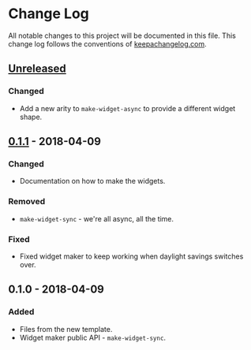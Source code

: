 # Change Log
All notable changes to this project will be documented in this file. This change log follows the conventions of [keepachangelog.com](http://keepachangelog.com/).

## [Unreleased]
### Changed
- Add a new arity to `make-widget-async` to provide a different widget shape.

## [0.1.1] - 2018-04-09
### Changed
- Documentation on how to make the widgets.

### Removed
- `make-widget-sync` - we're all async, all the time.

### Fixed
- Fixed widget maker to keep working when daylight savings switches over.

## 0.1.0 - 2018-04-09
### Added
- Files from the new template.
- Widget maker public API - `make-widget-sync`.

[Unreleased]: https://github.com/your-name/fill/compare/0.1.1...HEAD
[0.1.1]: https://github.com/your-name/fill/compare/0.1.0...0.1.1
